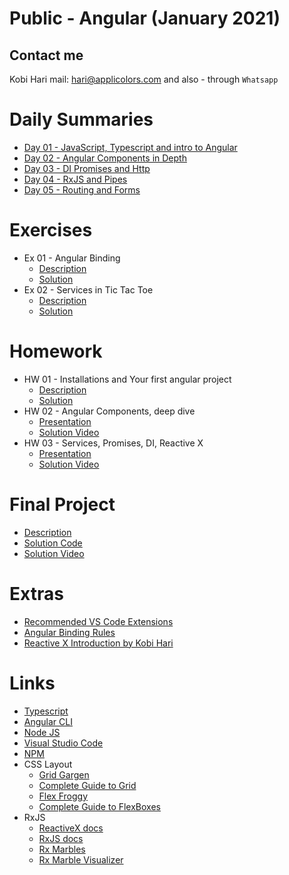 # Public - Angular (January 2021)
## Contact me
Kobi Hari
mail: hari@applicolors.com
and also - through `Whatsapp`

# Daily Summaries
* [Day 01 - JavaScript, Typescript and intro to Angular](https://github.com/kobi2294/Course-0121-Public-Angular/wiki/Day-01-JS-TS-and-Intro-to-Angular)
* [Day 02 - Angular Components in Depth](https://github.com/kobi2294/Course-0121-Public-Angular/wiki/Day-02-Angular-Components)
* [Day 03 - DI Promises and Http](https://github.com/kobi2294/Course-0121-Public-Angular/wiki/Day-03-DI-Promises-and-Http)
* [Day 04 - RxJS and Pipes](https://github.com/kobi2294/Course-0121-Public-Angular/wiki/Day-04-RxJS-and-Pipes)
* [Day 05 - Routing and Forms](https://github.com/kobi2294/Course-0121-Public-Angular/wiki/Day-05-Routing-and-Forms)

# Exercises
* Ex 01 - Angular Binding
    - [Description](https://github.com/kobi2294/Course-0121-Public-Angular/wiki/Exercise-1---Practice-Angular-Binding)
    - [Solution](https://github.com/kobi2294/Course-0121-Public-Angular/tree/main/Day%2002/ex1-solution)
* Ex 02 - Services in Tic Tac Toe
    - [Description](https://github.com/kobi2294/Course-0121-Public-Angular/wiki/Ex2-Tic-Tac-Toe-using-Services)
    - [Solution](https://github.com/kobi2294/Course-0121-Public-Angular/tree/main/Day%2003/ex2-solution)

# Homework
* HW 01 - Installations and Your first angular project
    - [Description](https://github.com/kobi2294/Course-0121-Public-Angular/wiki/Homework-01---Installation-and-creation-of-a-new-app)
    - [Solution](https://github.com/kobi2294/Course-0121-Public-Angular/tree/main/Day%2001/hello-angular)
* HW 02 - Angular Components, deep dive
    - [Presentation](https://www.dropbox.com/s/rkhx8ge3lj5um6t/Description.pptx?dl=0)
    - [Solution Video](https://www.dropbox.com/s/8ybqibl7geul9bm/Solution.mp4?dl=0)
* HW 03 - Services, Promises, DI, Reactive X
    - [Presentation](https://www.dropbox.com/s/n9pawcvycxv03sx/Description.pptx?dl=0)
    - [Solution Video](https://www.dropbox.com/s/eba2hohp9z7fzkh/Solution.mp4?dl=0)

# Final Project
* [Description](https://github.com/kobi2294/AngularSamples/blob/master/src/todo-app/README.md)
* [Solution Code](https://github.com/kobi2294/AngularSamples/tree/master/src/todo-app)
* [Solution Video](https://youtu.be/6NWdsDs5raI)

# Extras
* [Recommended VS Code Extensions](https://github.com/kobi2294/Course-0121-Public-Angular/wiki/Recommended-VSCode-Extensions)
* [Angular Binding Rules](https://github.com/kobi2294/Course-0121-Public-Angular/wiki/Angular-Binding-Rules)
* [Reactive X Introduction by Kobi Hari](https://www.dropbox.com/s/05vsshf61oh5p1y/Reactive%20X.mp4?dl=0)

# Links
* [Typescript](https://www.typescriptlang.org/)
* [Angular CLI](https://cli.angular.io/)
* [Node JS](https://nodejs.org/en/)
* [Visual Studio Code](https://code.visualstudio.com/)
* [NPM](https://www.npmjs.com/)
* CSS Layout
    - [Grid Gargen](https://cssgridgarden.com/)
    - [Complete Guide to Grid](https://css-tricks.com/snippets/css/complete-guide-grid/)
    - [Flex Froggy](https://flexboxfroggy.com/)
    - [Complete Guide to FlexBoxes](https://css-tricks.com/snippets/css/a-guide-to-flexbox/)
* RxJS
    - [ReactiveX docs](http://reactivex.io/)
    - [RxJS docs](https://rxjs-dev.firebaseapp.com/)
    - [Rx Marbles](https://rxmarbles.com/)
    - [Rx Marble Visualizer](https://rxviz.com/)
